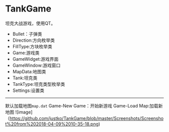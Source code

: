 # TankGame
坦克大战游戏，使用QT。
* Bullet：子弹类
* Direction:方向枚举类
* FillType:方块枚举类
* Game:游戏类
* GameWidget:游戏界面
* GameWindow:游戏窗口
* MapData:地图类
* Tank:坦克类
* TankType:坦克类型枚举类
* Settings:设置类
-----------------------------
默认加载地图<code>map.dat</code>
Game-New Game：开始新游戏
Game-Load Map:加载新地图
![image]（https://github.com/justko/TankGame/blob/master/Screenshots/Screenshot%20from%202018-04-09%2010-35-18.png)
